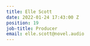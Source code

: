 ```yaml
---
title: Elle Scott
date: 2022-01-24 17:43:00 Z
position: 19
job-title: Producer
email: elle.scott@novel.audio
---
```


